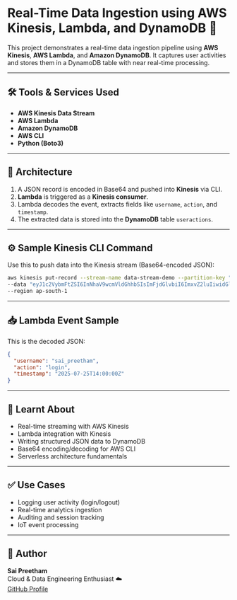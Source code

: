 # Real-Time Data Ingestion using AWS Kinesis, Lambda, and DynamoDB 🚀

This project demonstrates a real-time data ingestion pipeline using **AWS Kinesis**, **AWS Lambda**, and **Amazon DynamoDB**. It captures user activities and stores them in a DynamoDB table with near real-time processing.

---

## 🛠️ Tools & Services Used

- **AWS Kinesis Data Stream**
- **AWS Lambda**
- **Amazon DynamoDB**
- **AWS CLI**
- **Python (Boto3)**

---

## 📌 Architecture

1. A JSON record is encoded in Base64 and pushed into **Kinesis** via CLI.
2. **Lambda** is triggered as a **Kinesis consumer**.
3. Lambda decodes the event, extracts fields like `username`, `action`, and `timestamp`.
4. The extracted data is stored into the **DynamoDB** table `useractions`.

---

## ⚙️ Sample Kinesis CLI Command

Use this to push data into the Kinesis stream (Base64-encoded JSON):

```bash
aws kinesis put-record --stream-name data-stream-demo --partition-key "user1" \
--data "eyJ1c2VybmFtZSI6InNhaV9wcmVldGhhbSIsImFjdGlvbiI6ImxvZ2luIiwidGltZXN0YW1wIjoiMjAyNS0wNy0yNVQxNDowMDowMFoifQ==" \
--region ap-south-1
```

---

## 📥 Lambda Event Sample

This is the decoded JSON:

```json
{
  "username": "sai_preetham",
  "action": "login",
  "timestamp": "2025-07-25T14:00:00Z"
}
```

---

## 🧠 Learnt About

- Real-time streaming with AWS Kinesis
- Lambda integration with Kinesis
- Writing structured JSON data to DynamoDB
- Base64 encoding/decoding for AWS CLI
- Serverless architecture fundamentals

---

## ✅ Use Cases

- Logging user activity (login/logout)
- Real-time analytics ingestion
- Auditing and session tracking
- IoT event processing

---

## 🤝 Author

**Sai Preetham**  
Cloud & Data Engineering Enthusiast ☁️  
[GitHub Profile](https://github.com/Preetham-Git005)

